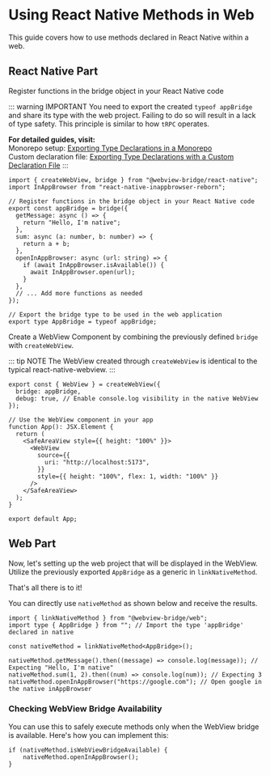 # Using React Native Methods in Web

This guide covers how to use methods declared in React Native within a web.

## React Native Part

Register functions in the bridge object in your React Native code

::: warning IMPORTANT
You need to export the created `typeof appBridge` and share its type with the web project. Failing to do so will result in a lack of type safety. This principle is similar to how `tRPC` operates.

**For detailed guides, visit:**   
Monorepo setup: [Exporting Type Declarations in a Monorepo](https://gronxb.github.io/webview-bridge/exporting-type-declarations/monorepo.html)  
Custom declaration file: [Exporting Type Declarations with a Custom Declaration File](https://gronxb.github.io/webview-bridge/exporting-type-declarations/custom-declaration-file.html)
:::


```tsx
import { createWebView, bridge } from "@webview-bridge/react-native";
import InAppBrowser from "react-native-inappbrowser-reborn";

// Register functions in the bridge object in your React Native code
export const appBridge = bridge({
  getMessage: async () => {
    return "Hello, I'm native";
  },
  sum: async (a: number, b: number) => {
    return a + b;
  },
  openInAppBrowser: async (url: string) => {
    if (await InAppBrowser.isAvailable()) {
      await InAppBrowser.open(url);
    }
  },
  // ... Add more functions as needed
});

// Export the bridge type to be used in the web application
export type AppBridge = typeof appBridge;
```

Create a WebView Component by combining the previously defined `bridge` with `createWebView`.

::: tip NOTE
The WebView created through `createWebView` is identical to the typical react-native-webview.
:::

```tsx
export const { WebView } = createWebView({
  bridge: appBridge,
  debug: true, // Enable console.log visibility in the native WebView
});

// Use the WebView component in your app
function App(): JSX.Element {
  return (
    <SafeAreaView style={{ height: "100%" }}>
      <WebView
        source={{
          uri: "http://localhost:5173",
        }}
        style={{ height: "100%", flex: 1, width: "100%" }}
      />
    </SafeAreaView>
  );
}

export default App;
```

## Web Part

Now, let's setting up the web project that will be displayed in the WebView.
Utilize the previously exported `AppBridge` as a generic in `linkNativeMethod`.

That's all there is to it!

You can directly use `nativeMethod` as shown below and receive the results.

```tsx
import { linkNativeMethod } from "@webview-bridge/web";
import type { AppBridge } from ""; // Import the type 'appBridge' declared in native

const nativeMethod = linkNativeMethod<AppBridge>();

nativeMethod.getMessage().then((message) => console.log(message)); // Expecting "Hello, I'm native"
nativeMethod.sum(1, 2).then((num) => console.log(num)); // Expecting 3
nativeMethod.openInAppBrowser("https://google.com"); // Open google in the native inAppBrowser
```

### Checking WebView Bridge Availability

You can use this to safely execute methods only when the WebView bridge is available. Here's how you can implement this:

```tsx
if (nativeMethod.isWebViewBridgeAvailable) {
    nativeMethod.openInAppBrowser();
}
```